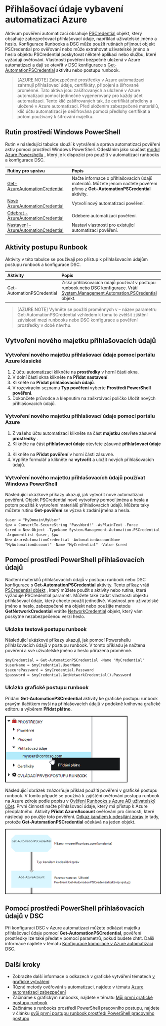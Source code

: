 <properties 
   pageTitle="Pověření prostředky v Azure automatizaci | Microsoft Azure"
   description="Prostředky přihlašovacích údajů v Azure automatizaci obsahovat zabezpečovací přihlašovací údaje, které mohou sloužit k ověření zdroje používána postupu runbook nebo DSC konfigurace. Tento článek popisuje, jak vytvořit prostředky přihlašovací údaje a jejich použití v postupu runbook nebo DSC konfigurace."
   services="automation"
   documentationCenter=""
   authors="mgoedtel"
   manager="jwhit"
   editor="tysonn" />
<tags 
   ms.service="automation"
   ms.devlang="na"
   ms.topic="article"
   ms.tgt_pltfrm="na"
   ms.workload="infrastructure-services"
   ms.date="06/09/2016"
   ms.author="bwren" />

# <a name="credential-assets-in-azure-automation"></a>Přihlašovací údaje vybavení automatizaci Azure

Aktivum pověření automatizaci obsahuje [PSCredential](http://msdn.microsoft.com/library/system.management.automation.pscredential) objekt, který obsahuje zabezpečovací přihlašovací údaje, například uživatelské jméno a heslo. Konfigurace Runbooks a DSC může použít rutinách přijmout objekt PSCredential pro ověřování nebo může extrahovat uživatelské jméno a heslo objektu PSCredential poskytovat některé aplikaci nebo službu, které vyžadují ověřování. Vlastnosti pověření bezpečně uložená v Azure automatizaci a dají se otevřít v DSC konfigurace s [Get-AutomationPSCredential](http://msdn.microsoft.com/library/system.management.automation.pscredential.aspx) aktivitu nebo postupu runbook.

>[AZURE.NOTE] Zabezpečené prostředky v Azure automatizaci zahrnují přihlašovací údaje, certifikáty, připojení a šifrované proměnné. Tato aktiva jsou zašifrovaných a uložené v Azure automatizaci pomocí jedinečné vygenerovaný pro každý účet automatizaci. Tento klíč zašifrovaných tak, že certifikát předlohy a uložené v Azure automatizaci. Před uložením zabezpečené materiálů, klíč účtu automatizaci je dešifrována pomocí předlohy certifikát a potom používaný k šifrování majetku. 

## <a name="windows-powershell-cmdlets"></a>Rutin prostředí Windows PowerShell

Rutin v následující tabulce slouží k vytváření a správa automatizaci pověření aktiv pomocí prostředí Windows PowerShell.  Odesláním jako součást [modul Azure Powershellu](../powershell-install-configure.md) , který je k dispozici pro použití v automatizaci runbooks a konfigurace DSC.

|Rutiny pro správu|Popis|
|:---|:---|
|[Get-AzureAutomationCredential](http://msdn.microsoft.com/library/dn913781.aspx)|Načte informace o přihlašovacích údajů materiálů. Můžete jenom načtete pověření přímo z **Get-AutomationPSCredential** aktivity.|
|[Nové AzureAutomationCredential](http://msdn.microsoft.com/library/azure/jj554330.aspx)|Vytvoří nový automatizaci pověření.|
|[Odebrat - AzureAutomationCredential](http://msdn.microsoft.com/library/azure/jj554330.aspx)|Odebere automatizaci pověření.|
|[Nastavení – AzureAutomationCredential](http://msdn.microsoft.com/library/azure/jj554330.aspx)|Nastaví vlastnosti pro existující automatizaci pověření.|

## <a name="runbook-activities"></a>Aktivity postupu Runbook

Aktivity v této tabulce se používají pro přístup k přihlašovacím údajům postupu runbook a konfigurace DSC.

|Aktivity|Popis|
|:---|:---|
|Get-AutomationPSCredential|Získá přihlašovacích údajů používat v postupu runbook nebo DSC konfigurace. Vrátí [System.Management.Automation.PSCredential](http://msdn.microsoft.com/library/system.management.automation.pscredential) objekt.|

>[AZURE.NOTE] Vyhněte se použití proměnných v – název parametru Get-AutomationPSCredential vzhledem k tomu to zvětšit zjištění závislostí mezi runbooks nebo DSC konfigurace a pověření prostředky v době návrhu.

## <a name="creating-a-new-credential-asset"></a>Vytvoření nového majetku přihlašovacích údajů


### <a name="to-create-a-new-credential-asset-with-the-azure-classic-portal"></a>Vytvoření nového majetku přihlašovací údaje pomocí portálu Azure klasické

1. Z účtu automatizaci klikněte na **prostředky** v horní části okna.
1. V dolní části okna klikněte na **Přidat nastavení**.
1. Klikněte na **Přidat přihlašovacích údajů**.
2. V rozevíracím seznamu **Typ pověření** vyberte **Prostředí PowerShell pověření**.
1. Dokončete průvodce a klepnutím na zaškrtávací políčko Uložit nových přihlašovacích údajů.


### <a name="to-create-a-new-credential-asset-with-the-azure-portal"></a>Vytvoření nového majetku přihlašovací údaje pomocí portálu Azure

1. Z vašeho účtu automatizaci klikněte na část **majetku** otevřete zásuvné **prostředky** .
1. Klikněte na část **přihlašovací údaje** otevřete zásuvné **přihlašovací údaje** .
1. Klikněte na **Přidat pověření** v horní části zásuvné.
1. Vyplňte formulář a klikněte na **vytvořit** a uložit nových přihlašovacích údajů.


### <a name="to-create-a-new-credential-asset-with-windows-powershell"></a>Vytvoření nového majetku přihlašovacích údajů používat Windows PowerShell

Následující ukázkové příkazy ukazují, jak vytvořit nové automatizaci pověření. Objekt PSCredential nově vytvořený pomocí jména a hesla a potom použitá k vytvoření materiálů přihlašovacích údajů. Můžete taky můžete rutinu **Get-pověření** se výzva k zadání jména a hesla.

    $user = "MyDomain\MyUser"
    $pw = ConvertTo-SecureString "PassWord!" -AsPlainText -Force
    $cred = New-Object –TypeName System.Management.Automation.PSCredential –ArgumentList $user, $pw
    New-AzureAutomationCredential -AutomationAccountName "MyAutomationAccount" -Name "MyCredential" -Value $cred

## <a name="using-a-powershell-credential"></a>Pomocí prostředí PowerShell přihlašovacích údajů

Načtení materiálů přihlašovacích údajů v postupu runbook nebo DSC konfigurace s **Get-AutomationPSCredential** aktivity. Tento příkaz vrátí [PSCredential objekt](http://msdn.microsoft.com/library/system.management.automation.pscredential.aspx) , který můžete použít s aktivity nebo rutina, která vyžaduje PSCredential parametr. Můžete také zadat vlastnosti objektu přihlašovací údaje, který chcete použít jednotlivě. Vlastnost pro uživatelské jméno a heslo, zabezpečené má objekt nebo použijte metodu **GetNetworkCredential** vrátíte [NetworkCredential](http://msdn.microsoft.com/library/system.net.networkcredential.aspx) objekt, který vám poskytne nezabezpečenou verzi heslo.

### <a name="textual-runbook-sample"></a>Ukázka textové postupu runbook

Následující ukázkové příkazy ukazují, jak pomocí Powershellu přihlašovacích údajů v postupu runbook. V tomto příkladu je načtena pověření a své uživatelské jméno a heslo přiřazená proměnné.

    $myCredential = Get-AutomationPSCredential -Name 'MyCredential'
    $userName = $myCredential.UserName
    $securePassword = $myCredential.Password
    $password = $myCredential.GetNetworkCredential().Password


### <a name="graphical-runbook-sample"></a>Ukázka grafické postupu runbook

Přidání **Get-AutomationPSCredential** aktivity ke grafické postupu runbook pravým tlačítkem myši na přihlašovacích údajů v podokně knihovna grafické editoru a výběrem **Přidat plátno**.


![Přidání pověření plátno](media/automation-credentials/credential-add-canvas.png)

Následující obrázek znázorňuje příklad použití pověření v grafické postupu runbook.  V tomto případě se používá k zajištění ověřování postupu runbook na Azure zdroje podle popisu v [Ověření Runbooks s Azure AD uživatelský účet](automation-sec-configure-aduser-account.md).  První činnosti načte přihlašovací údaje, který má přístup k Azure předplatného.  Aktivity **Přidat AzureAccount** ověřování pro činnosti, které následují po použije toto pověření.  [Odkaz kanálem k odesílání zpráv](automation-graphical-authoring-intro.md#links-and-workflow) je tady, protože **Get-AutomationPSCredential** očekává na jeden objekt.  

![Přidání pověření plátno](media/automation-credentials/get-credential.png)

## <a name="using-a-powershell-credential-in-dsc"></a>Pomocí prostředí PowerShell přihlašovacích údajů v DSC
Při konfiguraci DSC v Azure automatizaci můžete odkázat majetku přihlašovací údaje pomocí **Get-AutomationPSCredential**, pověření prostředky lze také předat v pomocí parametrů, pokud budete chtít. Další informace najdete v tématu [Konfigurace kompilace v Azure automatizaci DSC](automation-dsc-compile.md#credential-assets).

## <a name="next-steps"></a>Další kroky

- Zobrazíte další informace o odkazech v grafické vytváření tématech [v grafické vytváření](automation-graphical-authoring-intro.md#links-and-workflow)
- Různé metody ověřování s automatizaci, najdete v tématu [Azure automatizaci zabezpečení](automation-security-overview.md)
- Začínáme s grafickým runbooks, najdete v tématu [Můj první grafické postupu runbook](automation-first-runbook-graphical.md)
- Začínáme s runbooks prostředí PowerShell pracovního postupu, najdete v článku [svůj první postupu runbook prostředí PowerShell pracovního postupu](automation-first-runbook-textual.md) 

 
